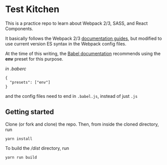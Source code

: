 # Test Kitchen

This is a practice repo to learn about Webpack 2/3, SASS, and React Components.

It basically follows the Webpack 2/3 [documentation guides](https://webpack.js.org/guides/), but modified to use current version ES syntax in the Webpack config files.

At the time of this writing, the [Babel documentation](http://babeljs.io/docs/plugins/preset-env/) recommends using the **env** preset for this purpose.

*in .baberc*

```
{
  "presets": ["env"]
}
```
and the config files need to end in `.babel.js`, instead of just `.js`

## Getting started

Clone (or fork and clone) the repo. Then, from inside the cloned directory, run

```
yarn install
```

To build the */dist* directory, run

```
yarn run build
```


